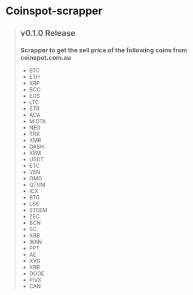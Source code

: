# **Coinspot-scrapper**

> ## **v0.1.0 Release**
> ### Scrapper to get the sell price of the following coins from coinspot.com.au
> * BTC 
> * ETH 
> * XRP 
> * BCC 
> * EOS 
> * LTC 
> * STR 
> * ADA 
> * MIOTA 
> * NEO 
> * TRX 
> * XMR 
> * DASH 
> * XEM 
> * USDT 
> * ETC 
> * VEN 
> * OMG 
> * QTUM 
> * ICX 
> * BTG 
> * LSK 
> * STEEM 
> * ZEC 
> * BCN 
> * SC 
> * XRB 
> * WAN 
> * PPT 
> * AE 
> * XVG 
> * XRB 
> * DOGE 
> * PIVX 
> * CAN
